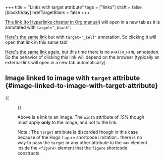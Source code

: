 +++
title = "Links with target attribute"
tags = ["links"]
draft = false
[blackfriday]
  hrefTargetBlank = false
+++

<a href="https://orgmode.org/manual/Hyperlinks.html" target="_blank" rel="noopener">This link (to Hyperlinks chapter in Org manual)</a> will open in a new tab
as it is annotated with `target="_blank"`.

<a href="https://orgmode.org/manual/Hyperlinks.html" target="_self">Here's the same link</a> but with `target="_self"` annotation. So
clicking it will open that link in this same tab!

[Here's the same link again](https://orgmode.org/manual/Hyperlinks.html), but this time there is no `#+ATTR_HTML`
annotation. So the behavior of clicking this link will depend on the
browser (typically an external link will open in a new tab
automatically).


## Image linked to image with `target` attribute {#image-linked-to-image-with-target-attribute}

{{<figure src="https://orgmode.org/img/org-mode-unicorn-logo.png" width="10%" link="https://orgmode.org/img/org-mode-unicorn-logo.png">}}

Above is a link to an image. The `width` attribute of _10%_ though
must apply **only** to the image, and not to the link.

Note
: The `target` attribute is discarded though in this case
    because of the Hugo `figure` shortcode limitation.. there is
    no way to pass the `target` or any other attribute to the
    `<a>` element inside the `<figure>` element that the
    `figure` shortcode constructs.
